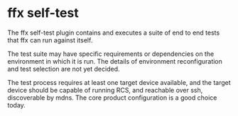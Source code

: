 # ffx self-test

The ffx self-test plugin contains and executes a suite of end to end
tests that ffx can run against itself.

The test suite may have specific requirements or dependencies on the
environment in which it is run. The details of environment
reconfiguration and test selection are not yet decided.

The test process requires at least one target device available, and
the target device should be capable of running RCS, and reachable
over ssh, discoverable by mdns. The core product configuration is a
good choice today.

